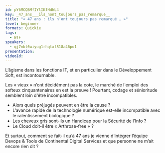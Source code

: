 ```yaml
---
id: pY6MCQBMfIYlIKfHdhL4
key: _47_ans___ils_nont_toujours_pas_remarque__
title: "« 47 ans : ils n’ont toujours pas remarqué … »"
level: beginner
formats: Quickie
tags:
  - WTF
speakers:
  - qj7nbl6wiyug1rhqtxf818a46po1
presentation:
videoId:
---
```

L’âgisme dans les fonctions IT, et en particulier dans le Développement Soft, est incontournable.

Les « vieux » n’ont décidément pas la cote, le marché de l'emploi des softeux cinquantenaires en est la preuve !
Pourtant, codage et sénioritude semblent loin d'être incompatibles.

- Alors quels préjugés peuvent en être la cause ?
- L’avance rapide de la technologie numérique est-elle incompatible avec le ralentissement biologique ?
- Les cheveux gris sont-ils un Handicap pour la Sécurité de l’Info ?
- Le Cloud doit-il être « Arthrose-free » ?

Et surtout, comment se fait-il qu’à 47 ans je vienne d’intégrer l’équipe Devops & Tools de Continental Digital Services et que personne ne m’ait encore rien dit ?
